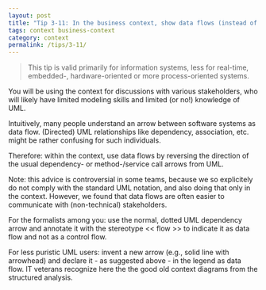 ```yaml
---
layout: post
title: "Tip 3-11: In the business context, show data flows (instead of dependencies)!"
tags: context business-context
category: context
permalink: /tips/3-11/
---
```


>This tip is valid primarily for information systems,
less for real-time, embedded-, hardware-oriented or more process-oriented systems.

You will be using the context for discussions with various stakeholders,
who will likely have limited modeling skills and limited (or no!)
knowledge of UML.

Intuitively, many people understand an arrow between software systems as
data flow. (Directed) UML relationships like dependency, association, etc.
might be rather confusing for such individuals.

Therefore: within the context, use data flows by reversing the direction
of the usual dependency- or method-/service call arrows from UML.

Note: this advice is controversial in some teams, because we so explicitely
do not comply with the standard UML notation, and also doing that only in
the context. However, we found that data flows are often easier to communicate
with (non-technical) stakeholders.

For the formalists among you: use the normal, dotted UML dependency arrow and
annotate it with the stereotype << flow >> to indicate it as data flow and not
as a control flow.

For less puristic UML users: invent a new arrow (e.g., solid line with arrowhead)
and declare it - as suggested above - in the legend as data flow. IT veterans
recognize here the the good old context diagrams from the structured analysis.
